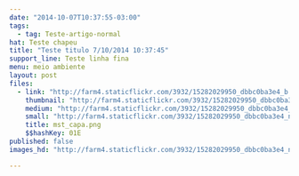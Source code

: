 ```yaml
---
date: "2014-10-07T10:37:55-03:00"
tags:
  - tag: Teste-artigo-normal
hat: Teste chapeu
title: "Teste titulo 7/10/2014 10:37:45"
support_line: Teste linha fina
menu: meio ambiente
layout: post
files:
  - link: "http://farm4.staticflickr.com/3932/15282029950_dbbc0ba3e4_b.jpg"
    thumbnail: "http://farm4.staticflickr.com/3932/15282029950_dbbc0ba3e4_t.jpg"
    medium: "http://farm4.staticflickr.com/3932/15282029950_dbbc0ba3e4_z.jpg"
    small: "http://farm4.staticflickr.com/3932/15282029950_dbbc0ba3e4_n.jpg"
    title: mst_capa.png
    $$hashKey: 01E
published: false
images_hd: "http://farm4.staticflickr.com/3932/15282029950_dbbc0ba3e4_n.jpg"

---
```

